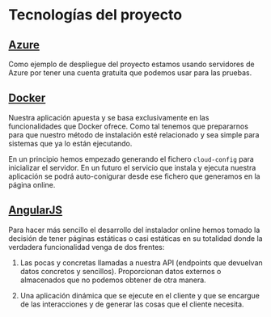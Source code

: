 
Tecnologías del proyecto
========================

[Azure](http://azure.microsoft.com/es-es/)
------------------------------------------

Como ejemplo de despliegue del proyecto estamos usando servidores de Azure por tener una cuenta gratuita que podemos usar para las pruebas.

[Docker](https://www.docker.com/)
---------------------------------

Nuestra aplicación apuesta y se basa exclusivamente en las funcionalidades que Docker ofrece. Como tal tenemos que prepararnos para que nuestro método de instalación esté relacionado y sea simple para sistemas que ya lo están ejecutando.

En un principio hemos empezado generando el fichero ```cloud-config``` para inicializar el servidor. En un futuro el servicio que instala y ejecuta nuestra aplicación se podrá auto-conigurar desde ese fichero que generamos en la página online.

[AngularJS](https://angularjs.org/)
-----------------------------------

Para hacer más sencillo el desarrollo del instalador online hemos tomado la decisión de tener páginas estáticas o casi estáticas en su totalidad donde la verdadera funcionalidad venga de dos frentes:

1. Las pocas y concretas llamadas a nuestra API (endpoints que devuelvan datos concretos y sencillos). Proporcionan datos externos o almacenados que no podemos obtener de otra manera.

2. Una aplicación dinámica que se ejecute en el cliente y que se encargue de las interacciones y de generar las cosas que el cliente necesita.


